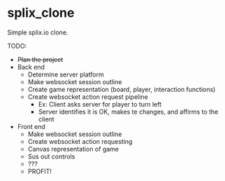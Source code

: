 # splix_clone
Simple splix.io clone.

TODO:
- ~~Plan the project~~
- Back end
  - Determine server platform
  - Make websocket session outline
  - Create game representation (board, player, interaction functions)
  - Create websocket action request pipeline
    - Ex: Client asks server for player to turn left
    - Server identifies it is OK, makes te changes, and affirms to the client
- Front end
  - Make websocket session outline
  - Create websocket action requesting
  - Canvas representation of game
  - Sus out controls
  - ???
  - PROFIT!

